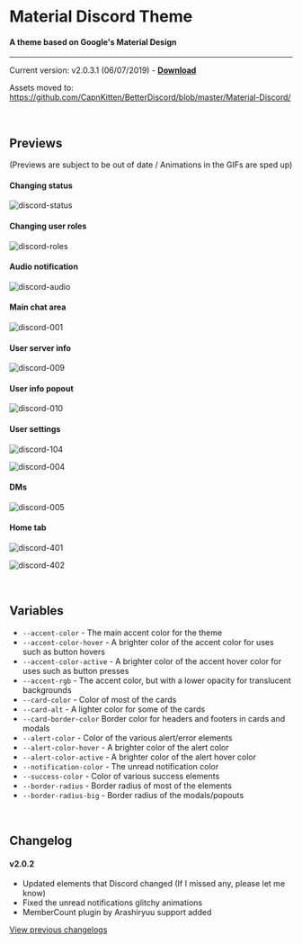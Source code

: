 # Material Discord Theme
#### A theme based on Google's Material Design
<hr>

Current version: v2.0.3.1 (06/07/2019) - **[Download](https://betterdiscord.net/ghdl?url=https://raw.githubusercontent.com/CapnKitten/Material-Discord/master/Material-Discord.theme.css)**

Assets moved to: https://github.com/CapnKitten/BetterDiscord/blob/master/Material-Discord/

&nbsp;

## Previews

(Previews are subject to be out of date / Animations in the GIFs are sped up)
#### Changing status

![discord-status](https://user-images.githubusercontent.com/4013216/36956319-bea5497a-1ffb-11e8-862c-d8a926b1f6a1.gif)

#### Changing user roles

![discord-roles](https://user-images.githubusercontent.com/4013216/36956334-d69b0b82-1ffb-11e8-8860-a171d0887f5c.gif)

#### Audio notification

![discord-audio](https://user-images.githubusercontent.com/4013216/35309728-dc958f5c-007b-11e8-8ff7-dee70cc82e22.gif)

#### Main chat area

![discord-001](https://user-images.githubusercontent.com/4013216/40872156-c597347a-6617-11e8-9e30-0dce8965bcc6.png)

#### User server info

![discord-009](https://user-images.githubusercontent.com/4013216/40872157-c5a3c4d8-6617-11e8-8dc4-0cb4222286e6.png)

#### User info popout

![discord-010](https://user-images.githubusercontent.com/4013216/40872158-c5ae8846-6617-11e8-84d8-bb9fb7a701c8.png)

#### User settings

![discord-104](https://user-images.githubusercontent.com/4013216/40872159-c5bc4760-6617-11e8-8965-5c3dc75715e8.png)

![discord-004](https://user-images.githubusercontent.com/4013216/40872160-c5c7333c-6617-11e8-8d43-03005569e24a.png)

#### DMs

![discord-005](https://user-images.githubusercontent.com/4013216/40872161-c5d33d4e-6617-11e8-8b73-7b474325fb79.png)

#### Home tab

![discord-401](https://user-images.githubusercontent.com/4013216/53679347-a3f64780-3c99-11e9-833b-640bba0b8825.png)

![discord-402](https://user-images.githubusercontent.com/4013216/53679536-95a92b00-3c9b-11e9-8c15-e71452e91df7.png)

&nbsp;

## Variables

 - `--accent-color` - The main accent color for the theme
 - `--accent-color-hover` - A brighter color of the accent color for uses such as button hovers
 - `--accent-color-active` - A brighter color of the accent hover color for uses such as button presses
 - `--accent-rgb` - The accent color, but with a lower opacity for translucent backgrounds
 - `--card-color` - Color of most of the cards
 - `--card-alt` - A lighter color for some of the cards
 - `--card-border-color` Border color for headers and footers in cards and modals
 - `--alert-color` - Color of the various alert/error elements
 - `--alert-color-hover` - A brighter color of the alert color
 - `--alert-color-active` - A brighter color of the alert hover color
 - `--notification-color` - The unread notification color
 - `--success-color` - Color of various success elements
 - `--border-radius` - Border radius of most of the elements
 - `--border-radius-big` - Border radius of the modals/popouts

&nbsp;

## Changelog

#### v2.0.2
* Updated elements that Discord changed (If I missed any, please let me know)
* Fixed the unread notifications glitchy animations
* MemberCount plugin by Arashiryuu support added


[View previous changelogs](https://github.com/CapnKitten/BetterDiscord/blob/master/Material-Discord/README.md)
